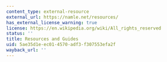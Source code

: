 ```yaml
---
content_type: external-resource
external_url: https://namle.net/resources/
has_external_license_warning: true
license: https://en.wikipedia.org/wiki/All_rights_reserved
status: ''
title: Resources and Guides
uid: 5ae35d1e-ec01-4570-adf3-f307553efa2f
wayback_url: ''
---
```

